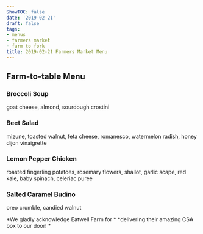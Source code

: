```yaml
---
ShowTOC: false
date: '2019-02-21'
draft: false
tags:
- menus
- farmers market
- farm to fork
title: 2019-02-21 Farmers Market Menu
---
```


## Farm\-to\-table Menu

### Broccoli Soup

goat cheese, almond, sourdough crostini

### Beet Salad

mizune, toasted walnut, feta cheese, romanesco,
watermelon radish, honey dijon vinaigrette

### Lemon Pepper Chicken

roasted fingerling potatoes, rosemary flowers, shallot,
garlic scape, red kale, baby spinach, celeriac puree

### Salted Caramel Budino

oreo crumble, candied walnut


*We gladly acknowledge Eatwell Farm for *
*delivering their amazing CSA box to our door\! *
